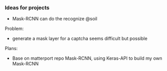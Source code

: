 ### Ideas for projects

- Mask-RCNN can do the recognize @soil

Problem:
- generate a mask layer for a captcha seems difficult but possible


Plans:
- Base on matterport repo Mask-RCNN, using Keras-API to build my own Mask-RCNN